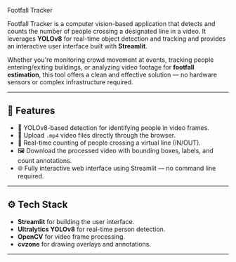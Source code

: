 Footfall Tracker

Footfall Tracker is a computer vision-based application that detects and counts the number of people crossing a designated line in a video. It leverages **YOLOv8** for real-time object detection and tracking and provides an interactive user interface built with **Streamlit**.

Whether you're monitoring crowd movement at events, tracking people entering/exiting buildings, or analyzing video footage for **footfall estimation**, this tool offers a clean and effective solution — no hardware sensors or complex infrastructure required.

---

## 📌 Features

- 🧠 YOLOv8-based detection for identifying people in video frames.
- 🎥 Upload `.mp4` video files directly through the browser.
- 🔢 Real-time counting of people crossing a virtual line (IN/OUT).
- 🖼️ Download the processed video with bounding boxes, labels, and count annotations.
- 🌐 Fully interactive web interface using Streamlit — no command line required.

---

## ⚙️ Tech Stack

- **Streamlit** for building the user interface.
- **Ultralytics YOLOv8** for real-time person detection.
- **OpenCV** for video frame processing.
- **cvzone** for drawing overlays and annotations.

---


































